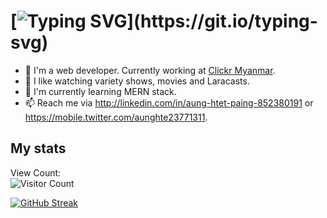 # [![Typing SVG](https://readme-typing-svg.herokuapp.com/?lines=Hi,+I'm+Aung+Htet+Paing;Welcome+to+my+Github.)](https://git.io/typing-svg)

- 💼 I'm a web developer. Currently working at [Clickr Myanmar](https://www.clickrmedia.com).
- 👀 I like watching variety shows, movies and Laracasts.
- 🌱 I'm currently learning MERN stack.
- 📫 Reach me via http://linkedin.com/in/aung-htet-paing-852380191 or https://mobile.twitter.com/aunghte23771311.

## My stats  
View Count:   
![Visitor Count](https://profile-counter.glitch.me/ahp-sooyaa/count.svg)

[![GitHub Streak](https://github-readme-streak-stats.herokuapp.com/?user=DenverCoder1&theme=dark)](https://git.io/streak-stats)
<!---
ahp-sooyaa/ahp-sooyaa is a ✨ special ✨ repository because its `README.md` (this file) appears on your GitHub profile.
You can click the Preview link to take a look at your changes.
--->

